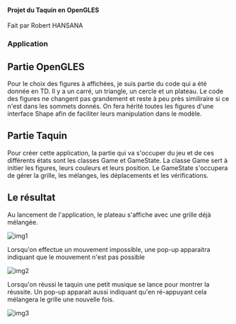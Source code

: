 #### Projet du Taquin en OpenGLES
 Fait par Robert HANSANA
 
 ### Application
 
 ## Partie OpenGLES
 
 Pour le choix des figures à affichées, je suis partie du code qui a été donnée en TD.
 Il y a un carré, un triangle, un cercle et un plateau.
 Le code des figures ne changent pas grandement et reste à peu près similiraire si ce n'est dans les sommets donnés.
 On fera hérité toutes les figures d'une interface Shape afin de faciliter leurs manipulation dans le modèle.
 
 ## Partie Taquin
 
 Pour créer cette application, la partie qui va s'occuper du jeu et de ces différents états sont les classes Game et GameState.
 La classe Game sert à initier les figures, leurs couleurs et leurs position.
 Le GameState s'occupera de gérer la grille, les mélanges, les déplacements et les vérifications.
 
 ## Le résultat

 Au lancement de l'application, le plateau s'affiche avec une grille déjà mélangée.

![img1](images/img1)

 Lorsqu'on effectue un mouvement impossible, une pop-up apparaitra indiquant que le mouvement n'est pas possible

 ![img2](images/img2)

 Lorsqu'on réussi le taquin une petit musique se lance pour montrer la réussite.
 Un pop-up apparait aussi indiquant qu'en ré-appuyant cela mélangera le grille une nouvelle fois.

 ![img3](images/img3)
 
 
